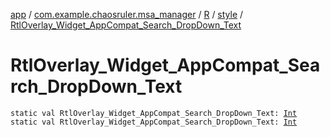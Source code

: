 [app](../../../index.md) / [com.example.chaosruler.msa_manager](../../index.md) / [R](../index.md) / [style](index.md) / [RtlOverlay_Widget_AppCompat_Search_DropDown_Text](.)

# RtlOverlay_Widget_AppCompat_Search_DropDown_Text

`static val RtlOverlay_Widget_AppCompat_Search_DropDown_Text: `[`Int`](https://kotlinlang.org/api/latest/jvm/stdlib/kotlin/-int/index.html)
`static val RtlOverlay_Widget_AppCompat_Search_DropDown_Text: `[`Int`](https://kotlinlang.org/api/latest/jvm/stdlib/kotlin/-int/index.html)